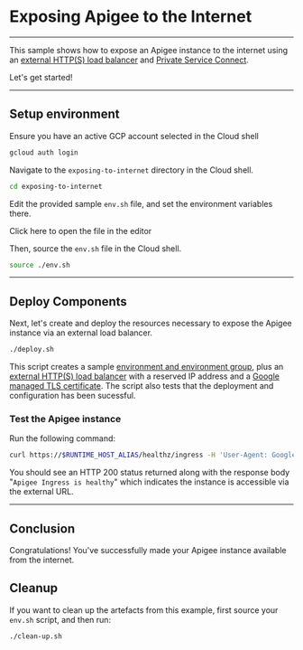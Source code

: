 # Exposing Apigee to the Internet

---
This sample shows how to expose an Apigee instance to the internet using an [external HTTP(S) load balancer](https://cloud.google.com/load-balancing/docs/https) and [Private Service Connect](https://cloud.google.com/apigee/docs/api-platform/system-administration/northbound-networking-psc).

Let's get started!

---

## Setup environment

Ensure you have an active GCP account selected in the Cloud shell

```sh
gcloud auth login
```

Navigate to the `exposing-to-internet` directory in the Cloud shell.

```sh
cd exposing-to-internet
```

Edit the provided sample `env.sh` file, and set the environment variables there.

Click <walkthrough-editor-open-file filePath="exposing-to-internet/env.sh">here</walkthrough-editor-open-file> to open the file in the editor

Then, source the `env.sh` file in the Cloud shell.

```sh
source ./env.sh
```

---

## Deploy Components

Next, let's create and deploy the resources necessary to expose the Apigee instance via an external load balancer.

```sh
./deploy.sh
```

This script creates a sample [environment and environment group](https://cloud.google.com/apigee/docs/api-platform/fundamentals/environments-overview), plus an [external HTTP(S) load balancer](https://cloud.google.com/load-balancing/docs/https) with a reserved IP address and a [Google managed TLS certificate](https://cloud.google.com/load-balancing/docs/ssl-certificates/google-managed-certs). The script also tests that the deployment and configuration has been sucessful.


### Test the Apigee instance

Run the following command:
```sh
curl https://$RUNTIME_HOST_ALIAS/healthz/ingress -H 'User-Agent: GoogleHC'
```

You should see an HTTP 200 status returned along with the response body "`Apigee Ingress is healthy`" which indicates the instance is accessible via the external URL.

---
## Conclusion

<walkthrough-conclusion-trophy></walkthrough-conclusion-trophy>

Congratulations! You've successfully made your Apigee instance available from the internet.

<walkthrough-inline-feedback></walkthrough-inline-feedback>

## Cleanup

If you want to clean up the artefacts from this example, first source your `env.sh` script, and then run:

```bash
./clean-up.sh
```
